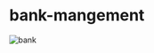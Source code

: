 # bank-mangement


![bank](https://user-images.githubusercontent.com/73333232/134449830-29b1958c-1191-49fe-a8c5-fb65d2f4301e.png)
